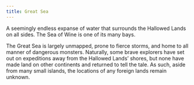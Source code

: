 ```yaml
---
title: Great Sea
---
```


A seemingly endless expanse of water that surrounds the Hallowed Lands on all sides. The Sea of Wine is one of its many bays.

The Great Sea is largely unmapped, prone to fierce storms, and home to all manner of dangerous monsters. Naturally, some brave explorers have set out on expeditions away from the Hallowed Lands’ shores, but none have made land on other continents and returned to tell the tale. As such, aside from many small islands, the locations of any foreign lands remain unknown.